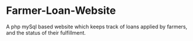 # Farmer-Loan-Website
A php mySql based website which keeps track of loans applied by farmers, and the status of their fulfillment.
